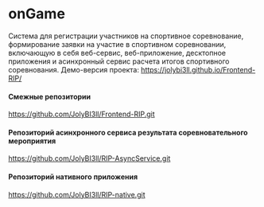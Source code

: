 # onGame
Система для регистрации участников на спортивное соревнование, формирование заявки на участие в спортивном соревновании, включающую в себя веб-сервис, веб-приложение, десктопное приложения и асинхронный сервис расчета итогов спортивного соревнования.
Демо-версия проекта: https://jolybi3ll.github.io/Frontend-RIP/
#### Смежные репозитории
https://github.com/JolyBI3ll/Frontend-RIP.git
#### Репозиторий асинхронного сервиса результата соревновательного мероприятия
https://github.com/JolyBI3ll/RIP-AsyncService.git
#### Репозиторий нативного приложения
https://github.com/JolyBI3ll/RIP-native.git
